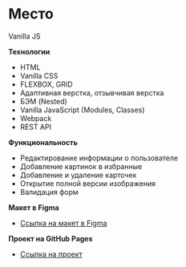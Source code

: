 # Место
Vanilla JS

**Технологии**

* HTML
* Vanilla CSS
* FLEXBOX, GRID
* Адаптивная верстка, отзывчивая верстка
* БЭМ (Nested)
* Vanilla JavaScript (Modules, Classes)
* Webpack
* REST API

**Функциональность**

* Редактирование информации о пользователе
* Добавление картинок в избранные
* Добавление и удаление карточек
* Открытие полной версии изображения
* Валидация форм

**Макет в Figma**

* [Ссылка на макет в Figma](https://www.figma.com/file/2cn9N9jSkmxD84oJik7xL7/JavaScript.-Sprint-4?node-id=0%3A1)

**Проект на GitHub Pages**

* [Ссылка на проект](https://kizyalleski.github.io/mesto/)
